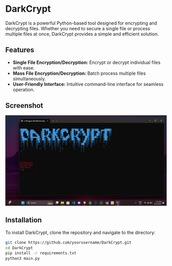 # DarkCrypt

DarkCrypt is a powerful Python-based tool designed for encrypting and decrypting files. Whether you need to secure a single file or process multiple files at once, DarkCrypt provides a simple and efficient solution.

## Features

- **Single File Encryption/Decryption:** Encrypt or decrypt individual files with ease.
- **Mass File Encryption/Decryption:** Batch process multiple files simultaneously.
- **User-Friendly Interface:** Intuitive command-line interface for seamless operation.

## Screenshot

![DarkCrypt Screenshot](screenshot.png)

## Installation

To install DarkCrypt, clone the repository and navigate to the directory:

```bash
git clone https://github.com/yourusername/DarkCrypt.git
cd DarkCrypt
pip install -r requirements.txt
python3 main.py 
